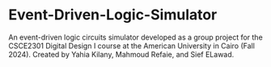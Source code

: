 # Event-Driven-Logic-Simulator
An event-driven logic circuits simulator developed as a group project for the CSCE2301 Digital Design I course at the American University in Cairo (Fall 2024). Created by Yahia Kilany, Mahmoud Refaie, and Sief ELawad.
